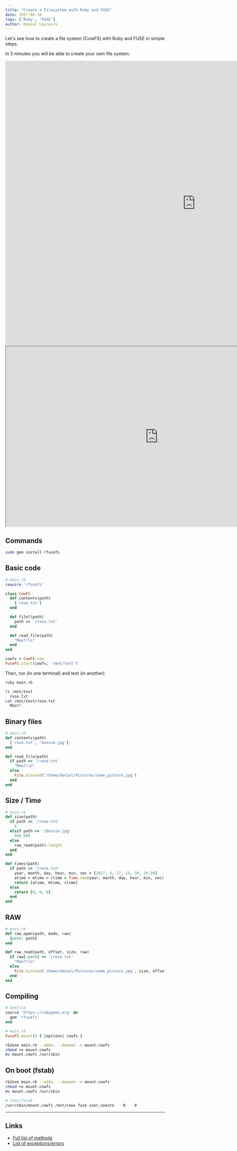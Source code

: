 ```yaml
---
title: "Create a Filesystem with Ruby and FUSE"
date: 2017-04-18
tags: ['Ruby', 'FUSE']
author: Daniel Loureiro
---
```

Let's see how to create a file system (CowFS) with Ruby and FUSE in simple steps.
<!-- more -->

In 5 minutes you will be able to create your own file system.

<div class="youtube">
<iframe title="Tutorial: Create a File System in Ruby" src="https://www.youtube.com/embed/1GiiQtkXCl0?feature=oembed" allow="accelerometer; autoplay; encrypted-media; gyroscope; picture-in-picture" allowfullscreen="" width="1200" height="900" frameborder="0"></iframe>
</div>

<div class="iframe">
<iframe src="https://docs.google.com/presentation/d/1LiwRushgbJNHhdMrIS_9APJFZ8MI6XYLX5YxXWMSq9w/embed?start=false&amp;loop=false&amp;delayms=3000" allowfullscreen="allowfullscreen" width="960" height="569"></iframe>
</div>

## Commands

```bash
sudo gem install rfusefs
```

## Basic code

```ruby
# main.rb
require 'rfusefs'

class CowFS
  def contents(path)
    ['rose.txt']
  end

  def file?(path)
    path == '/rose.txt'
  end

  def read_file(path)
    "Moo?!\n"
  end
end

cowfs = CowFS.new
FuseFS.start(cowfs, '/mnt/test')
```

Then, run (in one terminal) and test (in another):

```bash
ruby main.rb
```

```bash
ls /mnt/test
  rose.txt
cat /mnt/test/rose.txt
  Moo?!
```

## Binary files

```ruby
# main.rb
def contents(path)
  ['rose.txt', 'bessie.jpg']
end

def read_file(path)
  if path == '/rose.txt'
    "Moo?!\n"
  else
    File.binread('/home/daniel/Pictures/some_picture.jpg')
  end
end
```

## Size / Time

```ruby
# main.rb
def size(path)
  if path == '/rose.txt'
    6
  elsif path == '/bessie.jpg'
    888_000
  else
    raw_read(path).length
  end
end

def times(path)
  if path == '/rose.txt'
    year, month, day, hour, min, sec = [2017, 4, 17, 13, 20, 59.99]
    atime = mtime = ctime = Time.new(year, month, day, hour, min, sec).to_f
    return [atime, mtime, ctime]
  else
    return [0, 0, 0]
  end
end
```

## RAW

```ruby
# main.rb
def raw_open(path, mode, raw)
  {path: path}
end

def raw_read(path, offset, size, raw)
  if raw[:path] == '/rose.txt'
    "Moo?!\n"
  else
    File.binread('/home/daniel/Pictures/some_picture.jpg', size, offset)
  end
end
```

## Compiling

```ruby
# Gemfile
source 'https://rubygems.org' do
  gem 'rfusefs'
end
```

```ruby
# main.rb
FuseFS.mount() { |options| cowfs }
```

```bash
rb2exe main.rb --add=. --daemon -o mount.cowfs
chmod +x mount.cowfs
mv mount.cowfs /usr/sbin
```

## On boot (fstab)

```bash
rb2exe main.rb --add=. --daemon -o mount.cowfs
chmod +x mount.cowfs
mv mount.cowfs /usr/sbin
```

```bash
# /etc/fstab
/usr/sbin/mount.cowfs /mnt/cows fuse user,noauto    0    0
```

---

## Links

- [Full list of methods](https://github.com/lwoggardner/rfusefs/blob/master/lib/fuse/fusedir.rb)
- [List of exceptions/errors](https://linux.die.net/man/3/errno)
